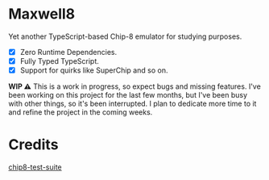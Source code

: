 # Maxwell8

Yet another TypeScript-based Chip-8 emulator for studying purposes.

* [x] Zero Runtime Dependencies.
* [x] Fully Typed TypeScript.
* [x] Support for quirks like SuperChip and so on.

**WIP ⚠️** This is a work in progress, so expect bugs and missing features. I've been working on this project for the last few months, but I've been busy with other things, so it's been interrupted. I plan to dedicate more time to it and refine the project in the coming weeks.

# Credits

[chip8-test-suite](https://github.com/Timendus/chip8-test-suite)
